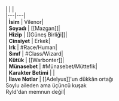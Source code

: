 |  |  |<br>|---|---|<br>| **İsim** | Vilenor|<br>| **Soyadı** | [[Mazgan]]|<br>| **Hizip** | [[Güneş Birliği]]|<br>| **Cinsiyet** | Erkek|<br>| **Irk** | #Race/Human|<br>| **Sınıf** | #Class/Wizard|<br>| **Kütük** | [[Warbonter]]|<br>| **Münasebet** | #Münasebet/Müttefik|<br>| **Karakter Betimi** | |<br>| **İlave Notlar** | [[Adelyus]]'un dükkân ortağı<br>Soylu aileden ama üçüncü kuşak<br>Ryld'dan memnun değil|<br>